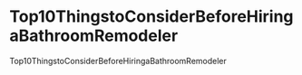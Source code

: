 # Top10ThingstoConsiderBeforeHiringaBathroomRemodeler
Top10ThingstoConsiderBeforeHiringaBathroomRemodeler
